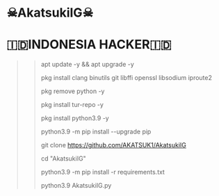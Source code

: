 # ☠AkatsukiIG☠

# 🇮🇩INDONESIA HACKER🇮🇩

>> apt update -y && apt upgrade -y
>> 
>> pkg install clang binutils git libffi openssl libsodium iproute2
>> 
>> pkg remove python -y
>> 
>> pkg install tur-repo -y
>> 
>> pkg install python3.9 -y
>> 
>> python3.9 -m pip install --upgrade pip
>> 
>> git clone https://github.com/AKATSUK1/AkatsukiIG
>>
>> cd "AkatsukiIG"
>>
>> python3.9 -m pip install -r requirements.txt
>>
>> python3.9 AkatsukiIG.py
